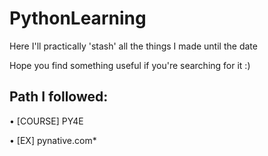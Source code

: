 # PythonLearning
Here I'll practically 'stash' all the things I made until the date

Hope you find something useful if you're searching for it :)

## Path I followed:


• [COURSE] PY4E


• [EX] pynative.com*
